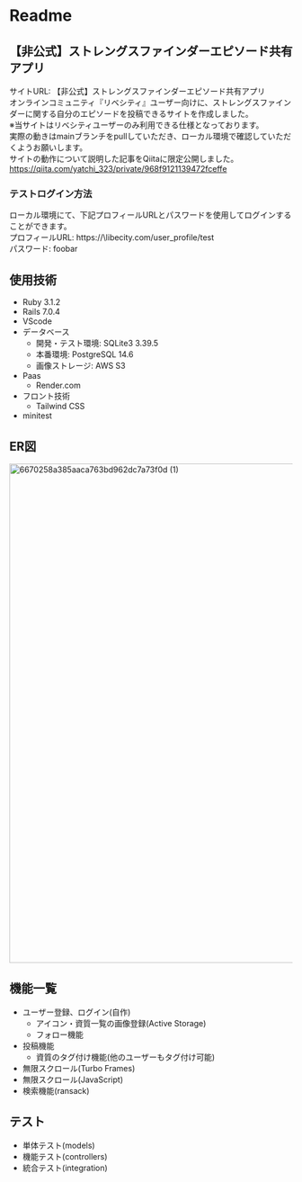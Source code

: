 # Readme

## 【非公式】ストレングスファインダーエピソード共有アプリ
サイトURL: 【非公式】ストレングスファインダーエピソード共有アプリ<br>
オンラインコミュニティ『リベシティ』ユーザー向けに、ストレングスファインダーに関する自分のエピソードを投稿できるサイトを作成しました。<br>
※当サイトはリベシティユーザーのみ利用できる仕様となっております。<br>
実際の動きはmainブランチをpullしていただき、ローカル環境で確認していただくようお願いします。<br>
サイトの動作について説明した記事をQiitaに限定公開しました。<br>
https://qiita.com/yatchi_323/private/968f9121139472fceffe

### テストログイン方法
ローカル環境にて、下記プロフィールURLとパスワードを使用してログインすることができます。<br>
プロフィールURL: https://\libecity.com/user_profile/test <br>
パスワード: foobar


## 使用技術
+ Ruby 3.1.2
+ Rails 7.0.4
+ VScode
+ データベース
  + 開発・テスト環境: SQLite3 3.39.5
  + 本番環境: PostgreSQL 14.6
  + 画像ストレージ: AWS S3
+ Paas
  + Render.com
+ フロント技術
  + Tailwind CSS
+ minitest

## ER図
<img width="888" alt="6670258a385aaca763bd962dc7a73f0d (1)" src="https://user-images.githubusercontent.com/74131105/221347051-f90a5363-ece6-42ad-af9a-31213672f7b2.png">


## 機能一覧
+ ユーザー登録、ログイン(自作)
  + アイコン・資質一覧の画像登録(Active Storage)
  + フォロー機能
+ 投稿機能
  + 資質のタグ付け機能(他のユーザーもタグ付け可能)
+ 無限スクロール(Turbo Frames)
+ 無限スクロール(JavaScript)
+ 検索機能(ransack)


## テスト
+ 単体テスト(models)
+ 機能テスト(controllers)
+ 統合テスト(integration)